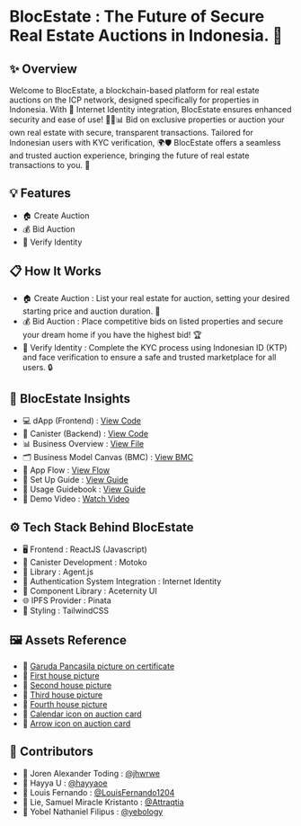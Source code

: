 # BlocEstate : The Future of Secure Real Estate Auctions in Indonesia. 🚀

## ✨ Overview
Welcome to BlocEstate, a blockchain-based platform for real estate auctions on the ICP network, designed specifically for properties in Indonesia. With 🔐 Internet Identity integration, BlocEstate ensures enhanced security and ease of use! 🏡🔗📊 Bid on exclusive properties or auction your own real estate with secure, transparent transactions. Tailored for Indonesian users with KYC verification, 🌍🛡️ BlocEstate offers a seamless and trusted auction experience, bringing the future of real estate transactions to you. 🚀

## 💡 Features
- 🏠 Create Auction
- 💰 Bid Auction
- 🙂 Verify Identity

## 📋 How It Works
- 🏠 Create Auction : List your real estate for auction, setting your desired starting price and auction duration. 📅
- 💰 Bid Auction : Place competitive bids on listed properties and secure your dream home if you have the highest bid! 🏆
- 🙂 Verify Identity : Complete the KYC process using Indonesian ID (KTP) and face verification to ensure a safe and trusted marketplace for all users. 🔒

## 🚀 BlocEstate Insights
- 💻 dApp (Frontend) : [View Code](https://github.com/LouisFernando1204/blocestate-dapp.git)
- 🔧 Canister (Backend) : [View Code](https://github.com/LouisFernando1204/blocestate-canister.git)
- 📊 Business Overview : [View File](https://drive.google.com/file/d/1w77QQ_w1LpaP7onKRSzr_nuVb2RYODXo/view?usp=sharing)
- 🗂️ Business Model Canvas (BMC) : [View BMC](https://drive.google.com/file/d/1B4Nd7qeOh-LffyJrZ3qeLqZc__0K7J2i/view?usp=sharing)
- 🔑 App Flow : [View Flow](https://drive.google.com/file/d/16Z1ewb71s-_dzZjyZ4kz9kJjiSFxCDgZ/view?usp=sharing)
- 📝 Set Up Guide : [View Guide](https://github.com/yebology/blocestate-setup-guide.git)
- 📖 Usage Guidebook : [View Guide](https://drive.google.com/file/d/1k32GeR2mf80nQCAEg_CBkVRE5zhV697H/view?usp=drive_link)
- 🎥 Demo Video : [Watch Video](https://drive.google.com/file/d/1woOIngYwa_lxsd1MBnSu9ii1GV5BNXpF/view?usp=drive_link)

## ⚙️ Tech Stack Behind BlocEstate
- 🖥️ Frontend : ReactJS (Javascript)
- 🔧 Canister Development : Motoko
- 🔗 Library : Agent.js
- 🔐 Authentication System Integration : Internet Identity
- 🧩 Component Library : Aceternity UI
- 🌐 IPFS Provider : Pinata
- 🎨 Styling : TailwindCSS

## 🖼️ Assets Reference
- 📢 [Garuda Pancasila picture on certificate](https://upload.wikimedia.org/wikipedia/commons/thumb/9/90/National_emblem_of_Indonesia_Garuda_Pancasila.svg/1200px-National_emblem_of_Indonesia_Garuda_Pancasila.svg.png)
- 📢 [First house picture](
https://picture.rumah123.com/r123-images/720x420-crop/customer/1971740/2024-03-21-05-35-42-a11c1467-de70-4b94-9b61-6e3b0fff375d.jpg)
- 📢 [Second house picture](https://cdn.raywhite.co.id/2023/07/21/395949-67613374__1688709447-28452-IMG-20230705-WA0071-794.jpg)
- 📢 [Third house picture](https://img-ap-1.trovit.com/img1id/611rA1kA1-K/611rA1kA1-K.1_11.jpg)
- 📢 [Fourth house picture](https://picture.rumah123.com/r123-images/720x420-crop/customer/1606948/45f10007c60ea8e34c34b0c29d6ec37d.jpg)
- 📢 [Calendar icon on auction card](https://img.icons8.com/material-sharp/24/calendar--v1.png)
- 📢 [Arrow icon on auction card](https://img.icons8.com/ios/50/arrow--v1.png) 

## 🤝 Contributors
- 🧑 Joren Alexander Toding : [@jhwrwe](https://github.com/jhwrwe)
- 🧑 Hayya U : [@hayyaoe](https://github.com/hayyaoe)
- 🧑 Louis Fernando : [@LouisFernando1204](https://github.com/LouisFernando1204)
- 🧑 Lie, Samuel Miracle Kristanto : [@Attraqtia](https://github.com/Attraqtia)
- 🧑 Yobel Nathaniel Filipus : [@yebology](https://github.com/yebology)
